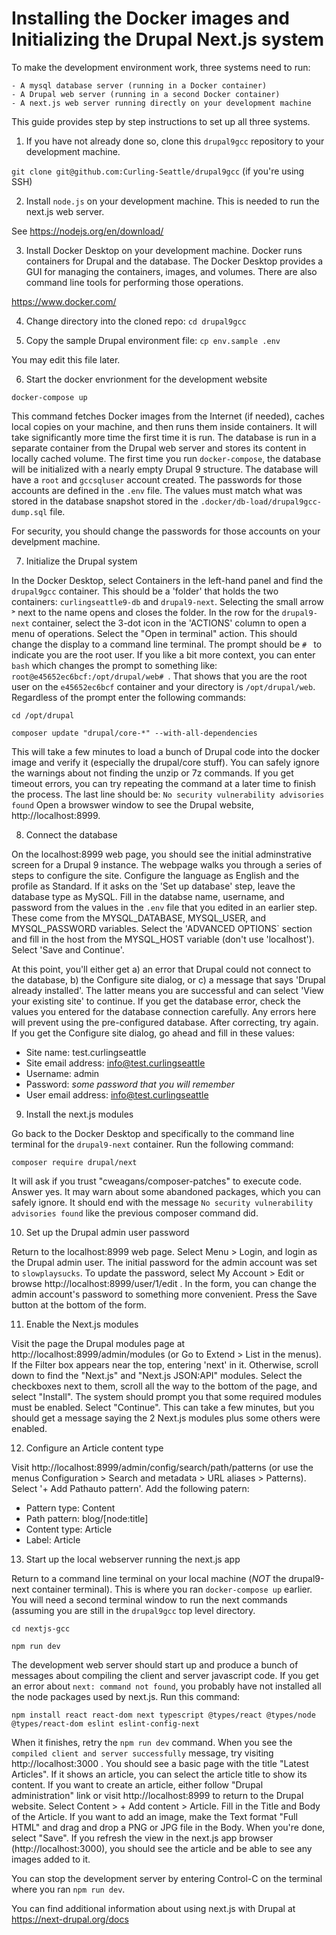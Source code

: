 # Installing the Docker images and Initializing the Drupal Next.js system

To make the development environment work, three systems need to run:

	- A mysql database server (running in a Docker container)
	- A Drupal web server (running in a second Docker container)
	- A next.js web server running directly on your development machine

This guide provides step by step instructions to set up all three systems.

1. If you have not already done so, clone this `drupal9gcc` repository
to your development machine.

`git clone git@github.com:Curling-Seattle/drupal9gcc` (if you're using SSH)

2. Install `node.js` on your development machine. This is needed to run the
next.js web server.

See https://nodejs.org/en/download/

3. Install Docker Desktop on your development machine. Docker runs
containers for Drupal and the database. The Docker Desktop provides a GUI
for managing the containers, images, and volumes. There are also command
line tools for performing those operations.

https://www.docker.com/

4. Change directory into the cloned repo: `cd drupal9gcc`

5. Copy the sample Drupal environment file: `cp env.sample .env`

You may edit this file later.

6. Start the docker envrionment for the development website

`docker-compose up`

This command fetches Docker images from the Internet (if needed),
caches local copies on your machine, and then runs them inside
containers.  It will take significantly more time the first time it is
run.  The database is run in a separate container from the Drupal web
server and stores its content in locally cached volume.  The first
time you run `docker-compose`, the database will be initialized with a
nearly empty Drupal 9 structure.  The database will have a `root` and
`gccsqluser` account created.  The passwords for those accounts are
defined in the `.env` file. The values must match what was stored in
the database snapshot stored in the `.docker/db-load/drupal9gcc-dump.sql`
file.

For security, you should change the passwords for those accounts on your
develpment machine.

7. Initialize the Drupal system

In the Docker Desktop, select Containers in the left-hand panel and
find the `drupal9gcc` container. This should be a 'folder' that holds
the two containers: `curlingseattle9-db` and `drupal9-next`. Selecting
the small arrow ˃ next to the name opens and closes the folder. In the row
for the  `drupal9-next` container, select the 3-dot icon in the 'ACTIONS'
column to open a menu of operations. Select the "Open in terminal" action.
This should change the display to a command line terminal. The prompt 
should be `# ` to indicate you are the root user. If you like a bit more
context, you can enter `bash` which changes the prompt to something like:
`root@e45652ec6bcf:/opt/drupal/web# `. That shows that you are the root
user on the `e45652ec6bcf` container and your directory is
`/opt/drupal/web`. Regardless of the prompt enter the following commands:

`cd /opt/drupal`

`composer update "drupal/core-*" --with-all-dependencies`

This will take a few minutes to load a bunch of Drupal code into the
docker image and verify it (especially the drupal/core stuff). You can
safely ignore the warnings about not finding the unzip or 7z commands.
If you get timeout errors, you can try repeating the command at a later
time to finish the process.
The last line should be: `No security vulnerability advisories found`
Open a browswer window to see the Drupal website,
http://localhost:8999.

8. Connect the database

On the localhost:8999 web page, you should see the initial
adminstrative screen for a Drupal 9 instance.  The webpage walks you
through a series of steps to configure the site. Configure the
language as English and the profile as Standard. If it asks on the 'Set up
database' step, leave the database type as MySQL. Fill in the databse
name, username, and password from the values in the `.env` file that
you edited in an earlier step. These come from the MYSQL_DATABASE,
MYSQL_USER, and MYSQL_PASSWORD variables.  Select the 'ADVANCED
OPTIONS` section and fill in the host from the MYSQL_HOST variable
(don't use 'localhost'). Select 'Save and Continue'.

At this point, you'll either get a) an error that Drupal could not
connect to the database, b) the Configure site dialog, or c) a message
that says 'Drupal already installed'. The latter means you are
successful and can select 'View your existing site' to continue.  If
you get the database error, check the values you entered for the
database connection carefully. Any errors here will prevent using the
pre-configured database. After correcting, try again.
If you get the Configure site dialog, go ahead and fill in these values:

  - Site name: test.curlingseattle
  - Site email address: info@test.curlingseattle
  - Username: admin
  - Password: _some password that you will remember_
  - User email address: info@test.curlingseattle

9. Install the next.js modules

Go back to the Docker Desktop and specifically to the command line
terminal for the `drupal9-next` container. Run the following command:

`composer require drupal/next`

It will ask if you trust "cweagans/composer-patches" to execute code.
Answer yes. It may warn about some abandoned packages, which you can
safely ignore. It should end with the message 
`No security vulnerability advisories found`
like the previous composer command did.

10. Set up the Drupal admin user password

Return to the localhost:8999 web page.
Select Menu > Login, and login as the Drupal admin user.  The initial
password for the admin account was set to `slowplaysucks`.  To update
the password, select My Account > Edit or browse
http://localhost:8999/user/1/edit . In the form, you can change the
admin account's password to something more convenient.  Press the Save
button at the bottom of the form.

11. Enable the Next.js modules

Visit the page the Drupal modules page at
http://localhost:8999/admin/modules (or Go to Extend > List in the
menus). If the Filter box appears near the top, entering 'next' in it.
Otherwise, scroll down to find the "Next.js" and "Next.js JSON:API"
modules.  Select the checkboxes next to them, scroll all the way to
the bottom of the page, and select "Install". The system should prompt
you that some required modules must be enabled. Select
"Continue". This can take a few minutes, but you should get a message
saying the 2 Next.js modules plus some others were enabled.

12. Configure an Article content type

Visit http://localhost:8999/admin/config/search/path/patterns (or use
the menus Configuration > Search and metadata > URL aliases > Patterns).
Select '+ Add Pathauto pattern'. Add the following patern:

  - Pattern type: Content
  - Path pattern: blog/[node:title]
  - Content type: Article
  - Label: Article
  
13. Start up the local webserver running the next.js app

Return to a command line terminal on your local machine (*NOT* the
drupal9-next container terminal). This is where you ran
`docker-compose up` earlier. You will need a second terminal window to
run the next commands (assuming you are still in the `drupal9gcc` top
level directory.

`cd nextjs-gcc`

`npm run dev`

The development web server should start up and produce a bunch of
messages about compiling the client and server javascript code.
If you get an error about `next: command not found`, you probably have not
installed all the node packages used by next.js. Run this command:

`npm install react react-dom next typescript @types/react @types/node @types/react-dom eslint eslint-config-next`

When it finishes, retry the `npm run dev` command.  When you see the
`compiled client and server successfully` message, try visiting
http://localhost:3000 .  You should see a basic page with the title
"Latest Articles".  If it shows an article, you can select the article
title to show its content. If you want to create an article, either follow
"Drupal administration" link or visit http://localhost:8999 to return to
the Drupal website. Select Content > + Add content > Article.
Fill in the Title and Body of the Article. If you want to add an image,
make the Text format "Full HTML" and drag and drop a PNG or JPG file in
the Body. When you're done, select "Save". If you refresh the view in
the next.js app browser (http://localhost:3000), you should see the
article and be able to see any images added to it.

You can stop the development server by entering Control-C on the
terminal where you ran `npm run dev`.

You can find additional information about using next.js with Drupal at
https://next-drupal.org/docs













